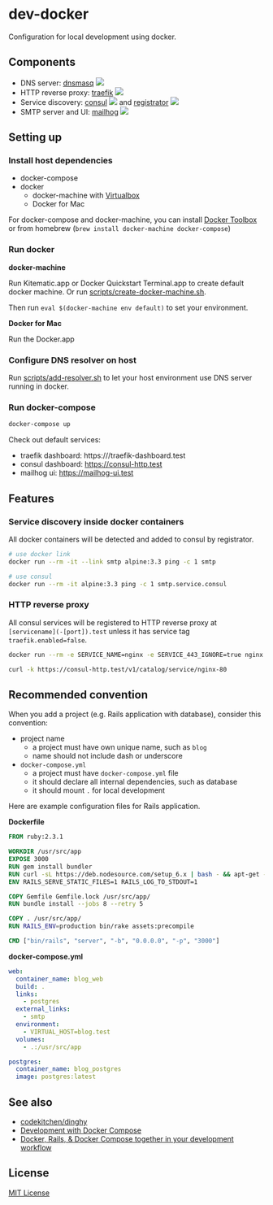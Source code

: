 # dev-docker

Configuration for local development using docker.

## Components

- DNS server: [dnsmasq](http://www.thekelleys.org.uk/dnsmasq/doc.html) [![](https://imagelayers.io/badge/andyshinn/dnsmasq:latest.svg)](https://imagelayers.io/?images=andyshinn/dnsmasq:latest 'Get your own badge on imagelayers.io')
- HTTP reverse proxy: [traefik](https://github.com/containous/traefik) [![](https://imagelayers.io/badge/containous/traefik:latest.svg)](https://imagelayers.io/?images=containous/traefik:latest 'Get your own badge on imagelayers.io')
- Service discovery: [consul](https://github.com/hashicorp/consul) [![](https://imagelayers.io/badge/consul:latest.svg)](https://imagelayers.io/?images=consul:latest 'Get your own badge on imagelayers.io') and [registrator](https://github.com/gliderlabs/registrator) [![](https://imagelayers.io/badge/gliderlabs/registrator:latest.svg)](https://imagelayers.io/?images=gliderlabs/registrator:latest 'Get your own badge on imagelayers.io')
- SMTP server and UI: [mailhog](https://github.com/mailhog/MailHog) [![](https://imagelayers.io/badge/mailhog/mailhog:latest.svg)](https://imagelayers.io/?images=mailhog/mailhog:latest 'Get your own badge on imagelayers.io')

## Setting up

### Install host dependencies

- docker-compose
- docker
  - docker-machine with [Virtualbox](https://www.virtualbox.org/)
  - Docker for Mac

For docker-compose and docker-machine, you can install [Docker Toolbox](https://www.docker.com/products/docker-toolbox) or from homebrew (`brew install docker-machine docker-compose`)

### Run docker

**docker-machine**

Run Kitematic.app or Docker Quickstart Terminal.app to create default docker machine. Or run [scripts/create-docker-machine.sh](scripts/create-docker-machine.sh).

Then run `eval $(docker-machine env default)` to set your environment.

**Docker for Mac**

Run the Docker.app

### Configure DNS resolver on host

Run [scripts/add-resolver.sh](scripts/add-resolver.sh) to let your host environment use DNS server running in docker.

### Run docker-compose

```sh
docker-compose up
```

Check out default services:

- traefik dashboard: https:///traefik-dashboard.test
- consul dashboard: https://consul-http.test
- mailhog ui: https://mailhog-ui.test

## Features

### Service discovery inside docker containers

All docker containers will be detected and added to consul by registrator.

```sh
# use docker link
docker run --rm -it --link smtp alpine:3.3 ping -c 1 smtp

# use consul
docker run --rm -it alpine:3.3 ping -c 1 smtp.service.consul
```

### HTTP reverse proxy

All consul services will be registered to HTTP reverse proxy at `[servicename](-[port]).test` unless it has service tag `traefik.enabled=false`.

```sh
docker run --rm -e SERVICE_NAME=nginx -e SERVICE_443_IGNORE=true nginx

curl -k https://consul-http.test/v1/catalog/service/nginx-80
```

## Recommended convention

When you add a project (e.g. Rails application with database), consider this convention:

- project name
  - a project must have own unique name, such as `blog`
  - name should not include dash or underscore
- `docker-compose.yml`
  - a project must have `docker-compose.yml` file
  - it should declare all internal dependencies, such as database
  - it should mount `.` for local development

Here are example configuration files for Rails application.

**Dockerfile**

```dockerfile
FROM ruby:2.3.1

WORKDIR /usr/src/app
EXPOSE 3000
RUN gem install bundler
RUN curl -sL https://deb.nodesource.com/setup_6.x | bash - && apt-get -y --no-install-recommends install nodejs && rm -rf /var/lib/apt/lists/*
ENV RAILS_SERVE_STATIC_FILES=1 RAILS_LOG_TO_STDOUT=1

COPY Gemfile Gemfile.lock /usr/src/app/
RUN bundle install --jobs 8 --retry 5

COPY . /usr/src/app/
RUN RAILS_ENV=production bin/rake assets:precompile

CMD ["bin/rails", "server", "-b", "0.0.0.0", "-p", "3000"]
```

**docker-compose.yml**

```yaml
web:
  container_name: blog_web
  build: .
  links:
    - postgres
  external_links:
    - smtp
  environment:
    - VIRTUAL_HOST=blog.test
  volumes:
    - .:/usr/src/app

postgres:
  container_name: blog_postgres
  image: postgres:latest
```

## See also

- [codekitchen/dinghy](https://github.com/codekitchen/dinghy)
- [Development with Docker Compose](http://howtocookmicroservices.com/docker-compose/)
- [Docker, Rails, & Docker Compose together in your development workflow](http://blog.carbonfive.com/2015/03/17/docker-rails-docker-compose-together-in-your-development-workflow/)

## License

[MIT License](https://opensource.org/licenses/MIT)
